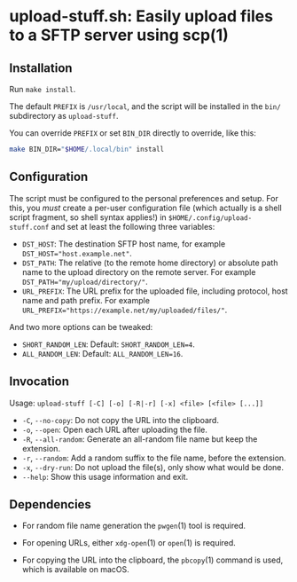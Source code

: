 # upload-stuff.sh: Easily upload files to a SFTP server using scp(1)

## Installation

Run `make install`.

The default `PREFIX` is `/usr/local`, and the script will be installed in the `bin/` subdirectory as `upload-stuff`.

You can override `PREFIX` or set `BIN_DIR` directly to override, like this:

```bash
make BIN_DIR="$HOME/.local/bin" install
```

## Configuration

The script must be configured to the personal preferences and setup. For this,
you _must_ create a per-user configuration file (which actually is a shell
script fragment, so shell syntax applies!) in `$HOME/.config/upload-stuff.conf`
and set at least the following three variables:

- `DST_HOST`: The destination SFTP host name, for example
  `DST_HOST="host.example.net"`.
- `DST_PATH`: The relative (to the remote home directory) or absolute path name
  to the upload directory on the remote server. For example
  `DST_PATH="my/upload/directory/"`.
- `URL_PREFIX`: The URL prefix for the uploaded file, including protocol, host
  name and path prefix. For example
  `URL_PREFIX="https://example.net/my/uploaded/files/"`.

And two more options can be tweaked:

- `SHORT_RANDOM_LEN`: Default: `SHORT_RANDOM_LEN=4`.
- `ALL_RANDOM_LEN`: Default: `ALL_RANDOM_LEN=16`.

## Invocation

Usage: `upload-stuff [-C] [-o] [-R|-r] [-x] <file> [<file> [...]]`

- `-C`, `--no-copy`: Do not copy the URL into the clipboard.
- `-o`, `--open`: Open each URL after uploading the file.
- `-R`, `--all-random`: Generate an all-random file name but keep the extension.
- `-r`, `--random`: Add a random suffix to the file name, before the extension.
- `-x`, `--dry-run`: Do not upload the file(s), only show what would be done.
- `--help`: Show this usage information and exit.

## Dependencies

- For random file name generation the `pwgen`(1) tool is required.

- For opening URLs, either `xdg-open`(1) or `open`(1) is required.

- For copying the URL into the clipboard, the `pbcopy`(1) command is used, which
  is available on macOS.
